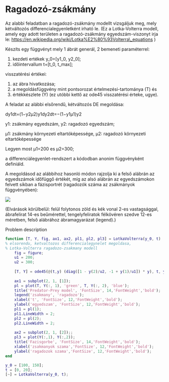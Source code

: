 # Ragadozó-zsákmány

Az alabbi feladatban a ragadozó-zsákmány modellt vizsgáljuk meg, mely kétváltozós differencialegyenletként irható le. (Ez a Lotka-Volterra modell, amely egy adott területen a ragadozó-zsákmány egyedszám-viszonyt irja le: https://en.wikipedia.org/wiki/Lotka%E2%80%93Volterra\_equations )

Készíts egy függvényt mely 1 ábrát generál, 2 bemeneti paraméterrel:

1.  kezdeti ertékek y\_0=\[y1\_0, y2\_0\];
2.  időintervallum t=\[t\_0, t\_max\];

visszatérési értékei:

1.  az ábra hivatkozása;
2.  a megoldásfüggvény mint pontsorozat értelmezési-tartománya (T) és
3.  értékkészlete (Y) (ez utóbbi kettő az ode45 visszatérési érteke, ugye).

A feladat az alábbi elsőrendű, kétváltozós DE megoldása:

dy1dt\=(1−y2μ2)y1dy2dt\=−(1−y1μ1)y2

y1: zsákmány egyedszám, y2: ragadozó egyedszám;

μ1: zsákmány környezeti eltartóképessége, μ2: ragadozó környezeti eltartóképessége

Legyen most μ1\=200 es μ2\=300;

a differenciálegyenlet-rendszert a kódodban anonim függvényként definiáld.

A megoldásod az alábbihoz hasonló módon rajzolja ki a felső alábrán az egyedszámok időfüggő értékét, míg az alsó alábrán az egyedszámokon felvett síkban a fázisportrét (ragadozók száma az zsákmányok függvényében):

![](https://lcms-files.mathworks.com/content/images/b27882d4-c8e2-4c16-9de2-62cdacae382a.png)

(Elvárások körülbelül: felül folytonos zöld és kék vonal 2-es vastagsággal, ábrafelirat 14-es beűmérettel, tengelyfeliratok félkövéren szedve 12-es méretben, felső alábrához ábramagyarázat (legend).)

Problem description

```matlab
function [T, Y, fig, ax1, ax2, pl1, pl2, pl3] = LotkaVolterra(y_0, t)
% elsorendu, ketvaltozos differencialegynelet megoldasa,
% Lotka-Volterra ragadozo-zsakmany modell
    fig = figure;
    u1 = 200;
    u2 = 300;
    
    [T, Y] = ode45(@(t,y) (diag([1 - y(2)/u2, -1 + y(1)/u1]) * y), t, y_0);
    
    ax1 = subplot(2, 1, [1]);
    pl = plot(T, Y(:, 1), 'green', T, Y(:, 2), 'blue');
    title('Predator-Prey model', 'FontSize', 14,'FontWeight','bold');
    legend('zsakmany', 'ragadozo');
    xlabel('t', 'FontSize', 12,'FontWeight','bold');
    ylabel('egyedszam', 'FontSize', 12,'FontWeight','bold');
    pl1 = pl(1);
    pl1.LineWidth = 2;
    pl2 = pl(2);
    pl2.LineWidth = 2;
    
    ax2 = subplot(2, 1, [2]);;
    pl3 = plot(Y(:,1), Y(:,2));
    title('Fazisgorbe', 'FontSize', 14,'FontWeight','bold');
    xlabel('zsakmanyok szama','FontSize', 12,'FontWeight','bold');
    ylabel('ragadozok szama','FontSize', 12,'FontWeight','bold');
end
```

```matlab
y_0 = [100, 150];
t = [0, 20];
[~] = LotkaVolterra(y_0, t);
```
